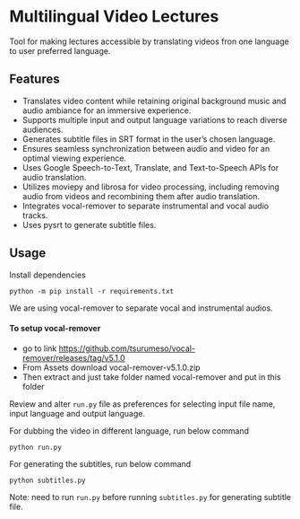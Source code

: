 # Multilingual Video Lectures
Tool for making lectures accessible by translating videos fron one language to user preferred language.

## Features
- Translates video content while retaining original background music and audio ambiance for an immersive experience.
- Supports multiple input and output language variations to reach diverse audiences.
- Generates subtitle files in SRT format in the user’s chosen language.
- Ensures seamless synchronization between audio and video for an optimal viewing experience.
- Uses Google Speech-to-Text, Translate, and Text-to-Speech APIs for audio translation.
- Utilizes moviepy and librosa for video processing, including removing audio from videos and recombining them after audio translation.
- Integrates vocal-remover to separate instrumental and vocal audio tracks.
- Uses pysrt to generate subtitle files.



## Usage
Install dependencies
```
python -m pip install -r requirements.txt
```

We are using vocal-remover to separate vocal and instrumental audios.
#### To setup vocal-remover 
- go to link https://github.com/tsurumeso/vocal-remover/releases/tag/v5.1.0
- From Assets download vocal-remover-v5.1.0.zip
- Then extract and just take folder named vocal-remover and put in this folder


Review and alter `run.py` file as preferences for selecting input file name, input language and output language.

For dubbing the video in different language, run below command
```
python run.py
```

For generating the subtitles, run below command

```
python subtitles.py
```
Note: need to run `run.py` before running `subtitles.py` for generating subtitle file.
